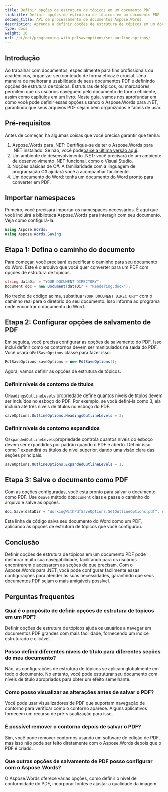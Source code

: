 ```yaml
---
title: Definir opções de estrutura de tópicos em um documento PDF
linktitle: Definir opções de estrutura de tópicos em um documento PDF
second_title: API de processamento de documentos Aspose.Words
description: Aprenda a definir opções de estrutura de tópicos em um documento PDF usando o Aspose.Words para .NET. Melhore a navegação em PDF configurando níveis de título e estruturas de tópicos expandidas.
type: docs
weight: 10
url: /pt/net/programming-with-pdfsaveoptions/set-outline-options/
---
```

## Introdução

Ao trabalhar com documentos, especialmente para fins profissionais ou acadêmicos, organizar seu conteúdo de forma eficaz é crucial. Uma maneira de melhorar a usabilidade de seus documentos PDF é definindo opções de estrutura de tópicos. Estruturas de tópicos, ou marcadores, permitem que os usuários naveguem pelo documento de forma eficiente, assim como capítulos em um livro. Neste guia, vamos nos aprofundar em como você pode definir essas opções usando o Aspose.Words para .NET, garantindo que seus arquivos PDF sejam bem organizados e fáceis de usar.

## Pré-requisitos

Antes de começar, há algumas coisas que você precisa garantir que tenha:

1.  Aspose.Words para .NET: Certifique-se de ter o Aspose.Words para .NET instalado. Se não, você pode[baixe a última versão aqui](https://releases.aspose.com/words/net/).
2. Um ambiente de desenvolvimento .NET: você precisará de um ambiente de desenvolvimento .NET funcional, como o Visual Studio.
3. Noções básicas de C#: A familiaridade com a linguagem de programação C# ajudará você a acompanhar facilmente.
4. Um documento do Word: tenha um documento do Word pronto para converter em PDF.

## Importar namespaces

Primeiro, você precisará importar os namespaces necessários. É aqui que você incluirá a biblioteca Aspose.Words para interagir com seu documento. Veja como configurá-la:

```csharp
using Aspose.Words;
using Aspose.Words.Saving;
```

## Etapa 1: Defina o caminho do documento

Para começar, você precisará especificar o caminho para seu documento do Word. Este é o arquivo que você quer converter para um PDF com opções de estrutura de tópicos. 

```csharp
string dataDir = "YOUR DOCUMENT DIRECTORY";
Document doc = new Document(dataDir + "Rendering.docx");
```

 No trecho de código acima, substitua`"YOUR DOCUMENT DIRECTORY"` com o caminho real para o diretório do seu documento. Isso informa ao programa onde encontrar o documento do Word.

## Etapa 2: Configurar opções de salvamento de PDF

 Em seguida, você precisa configurar as opções de salvamento do PDF. Isso inclui definir como os contornos devem ser manipulados na saída do PDF. Você usará o`PdfSaveOptions` classe para fazer isso.

```csharp
PdfSaveOptions saveOptions = new PdfSaveOptions();
```

Agora, vamos definir as opções de estrutura de tópicos. 

### Definir níveis de contorno de títulos

O`HeadingsOutlineLevels` propriedade define quantos níveis de títulos devem ser incluídos no esboço do PDF. Por exemplo, se você defini-la como 3, ela incluirá até três níveis de títulos no esboço do PDF.

```csharp
saveOptions.OutlineOptions.HeadingsOutlineLevels = 3;
```

### Definir níveis de contorno expandidos

O`ExpandedOutlineLevels`propriedade controla quantos níveis do esboço devem ser expandidos por padrão quando o PDF é aberto. Definir isso como 1 expandirá os títulos de nível superior, dando uma visão clara das seções principais.

```csharp
saveOptions.OutlineOptions.ExpandedOutlineLevels = 1;
```

## Etapa 3: Salve o documento como PDF

 Com as opções configuradas, você está pronto para salvar o documento como PDF. Use o`Save` método do`Document` class e passe o caminho do arquivo e salve as opções.

```csharp
doc.Save(dataDir + "WorkingWithPdfSaveOptions.SetOutlineOptions.pdf", saveOptions);
```

Esta linha de código salva seu documento do Word como um PDF, aplicando as opções de estrutura de tópicos que você configurou. 

## Conclusão

Definir opções de estrutura de tópicos em um documento PDF pode melhorar muito sua navegabilidade, facilitando para os usuários encontrarem e acessarem as seções de que precisam. Com o Aspose.Words para .NET, você pode configurar facilmente essas configurações para atender às suas necessidades, garantindo que seus documentos PDF sejam o mais amigáveis possível.

## Perguntas frequentes

### Qual é o propósito de definir opções de estrutura de tópicos em um PDF?

Definir opções de estrutura de tópicos ajuda os usuários a navegar em documentos PDF grandes com mais facilidade, fornecendo um índice estruturado e clicável.

### Posso definir diferentes níveis de título para diferentes seções do meu documento?

Não, as configurações de estrutura de tópicos se aplicam globalmente em todo o documento. No entanto, você pode estruturar seu documento com níveis de título apropriados para obter um efeito semelhante.

### Como posso visualizar as alterações antes de salvar o PDF?

Você pode usar visualizadores de PDF que suportam navegação de contorno para verificar como o contorno aparece. Alguns aplicativos fornecem um recurso de pré-visualização para isso.

### É possível remover o contorno depois de salvar o PDF?

Sim, você pode remover contornos usando um software de edição de PDF, mas isso não pode ser feito diretamente com o Aspose.Words depois que o PDF é criado.

### Que outras opções de salvamento de PDF posso configurar com o Aspose.Words?

O Aspose.Words oferece várias opções, como definir o nível de conformidade do PDF, incorporar fontes e ajustar a qualidade da imagem.